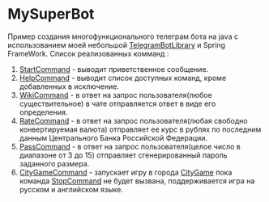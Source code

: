 # MySuperBot
Пример создания многофункционального телеграм бота на java c использованием моей небольшой [TelegramBotLibrary](https://github.com/lexLaeda/TelegramBotLibrary) 
и Spring FrameWork.
Список реализованных комманд : 
1. [StartCommand](https://github.com/lexLaeda/MySuperBot/blob/master/src/main/java/application/commands/StartCommand.java) - выводит приветственное сообщение.
2. [HelpCommand](https://github.com/lexLaeda/MySuperBot/blob/master/src/main/java/application/commands/HelpCommand.java) - выводит список доступных команд, кроме добавленных в исключение. 
1. [WikiCommand](https://github.com/lexLaeda/MySuperBot/blob/master/src/main/java/application/commands/WikiCommand.java) - в ответ 
на запрос пользователя(любое существительное) в чате отправляется ответ в виде его определения.
2. [RateCommand](https://github.com/lexLaeda/MySuperBot/blob/master/src/main/java/application/commands/valute/RateCommand.java) - в ответ
на запрос пользователя(любая свободно конвертируемая валюта) отправляет ее курс в рублях по последним данным Центрального Банка Российской Федерации.
3. [PassCommand](https://github.com/lexLaeda/MySuperBot/blob/master/src/main/java/application/commands/PasswordCommand.java) - в ответ на 
запрос пользователя(целое число в диапазоне от 3 до 15) отправляет сгенерированный пароль заданного размера.
4. [CityGameCommand](https://github.com/lexLaeda/MySuperBot/blob/master/src/main/java/application/commands/CityGameCommand.java) - запускает игру
в города [CityGame](https://github.com/lexLaeda/MySuperBot/blob/master/src/main/java/application/scripts/cities/CitiesGame.java) пока команда [StopCommand](https://github.com/lexLaeda/MySuperBot/blob/master/src/main/java/application/commands/StopCommand.java) не будет вызвана, поддерживается игра на русском и английском языке.
